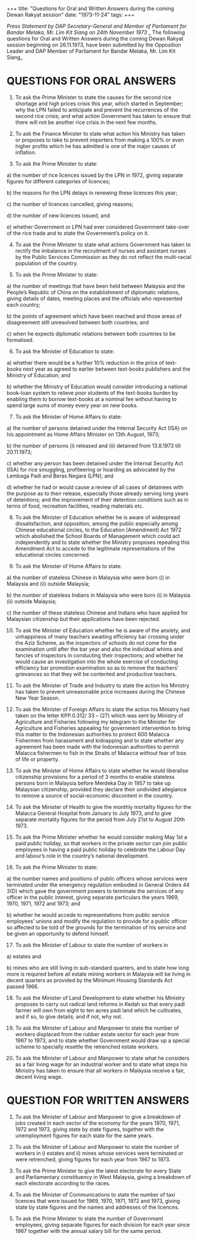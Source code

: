 +++ 
title: "Questions for Oral and Written Answers during the coming Dewan Rakyat session"
date: "1973-11-24"
tags:
+++

_Press Statement by DAP Secretary-General and Member of Parliament for Bandar Melaka, Mr. Lim Kit Siang on 24th November 1973_
_
The following questions for Oral and Written Answers during the coming Dewan Rakyat session beginning on 26.11.1973, have been submitted by the Opposition Leader and DAP Member of Parliament for Bandar Melaka, Mr. Lim Kit Siang_

# QUESTIONS FOR ORAL ANSWERS

1.	To ask the Prime Minister to state the causes for the second rice shortage and high prices crisis this year, which started in September; why the LPN failed to anticipate and prevent the recurrences of the second rice crisis; and what action Government has taken to ensure that there will not be another rice crisis in the next few months.

2.	To ask the Finance Minister to state what action his Ministry has taken or proposes to take to prevent importers from making a 100% or even higher profits which he has admitted is one of the major causes of inflation.</u>

3.	To ask the Prime Minister to state: 

a)	the number of rice licences issued by the LPN in 1972, giving separate figures for different categories of licences;

b)	the reasons for the LPN delays in renewing these licences this year;

c)	the number of licences cancelled, giving reasons;

d)	the number of new licences issued, and

e)	whether Government or LPN had ever considered Government take-over of the rice trade and to state the Government’s policy on it.

4.	To ask the Prime Minister to state what actions Government has taken to rectify the imbalance in the recruitment of nurses and assistant nurses by the Public Services Commission as they do not reflect the multi-racial population of the country.

5.	To ask the Prime Minister to state:

a)	the number of meetings that have been held between Malaysia and the People’s Republic of China on the establishment of diplomatic relations, giving details of dates, meeting places and the officials who represented each country;

b)	the points of agreement which have been reached and those areas of disagreement still unresolved between both countries; and 

c)	when he expects diplomatic relations between both countries to be formalised.

6.	To ask the Minister of Education to state:

a)	whether there would be a further 10% reduction in the price of text-books next year as agreed to earlier between text-books publishers and the Ministry of Education; and 

b)	whether the Ministry of Education would consider introducing a national book-loan system to relieve poor students of the text-books burden by enabling them to borrow text-books at a nominal fee without having to spend large sums of money every year on new books.

7.	To ask the Minister of Home Affairs to state:

a)	the number of persons detained under the Internal Security Act (ISA) on his appointment as Home Affairs Minister on 13th August, 1973;

b)	the number of persons (i) released and (ii) detained from 13.8.1973 till 20.11.1973;

c)	whether any person has been detained under the Internal Security Act (ISA) for rice smuggling, profiteering or hoarding as advocated by the Lembaga Padi and Beras Negara (LPN); and 

d)	whether he had or would cause a review of all cases of detainees with the purpose as to their release, especially those already serving long years of detentions; and the improvement of their detention conditions such as in terms of food, recreation facilities, reading materials etc.

8.	To ask the Minister of Education whether he is aware of widespread dissatisfaction, and opposition, among the public especially among Chinese educational circles, to the Education (Amendment) Act 1972 which abolished the School Boards of Management which could act independently and to state whether the Ministry proposes repealing this Amendment Act to accede to the legitimate representations of the educational circles concerned.

9.	To ask the Minister of Home Affairs to state:

a)	the number of stateless Chinese in Malaysia who were born (i) in Malaysia and (ii) outside Malaysia;

b)	the number of stateless Indians in Malaysia who were born (i) in Malaysia (ii) outside Malaysia;

c)	the number of these stateless Chinese and Indians who have applied for Malaysian citizenship but their applications have been rejected.

10.	To ask the Minister of Education whether he is aware of the anxiety, and unhappiness of many teachers awaiting efficiency bar crossing under the Aziz Scheme, as the inspectors of schools do not come for the examination until after the bar year and also the individual whims and fancies of inspectors in conducting their inspections; and whether he would cause an investigation into the whole exercise of conducting efficiency bar promotion examination so as to remove the teachers’ grievances so that they will be contented and productive teachers.

11.	To ask the Minister of Trade and Industry to state the action his Ministry has taken to prevent unreasonable price increases during the Chinese New Year Season.

12.	To ask the Minister of Foreign Affairs to state the action his Ministry had taken on the letter KPP.0.312/ 33 – (27) which was sent by Ministry of Agriculture and Fisheries following my telegram to the Minister for Agriculture and Fisheries appealing for government intervention to bring this matter to the Indonesian authorities to protect 600 Malacca Fishermen from harassment and kidnapping and to state whether any agreement has been made with the Indonesian authorities to permit Malacca fishermen to fish in the Straits of Malacca without fear of loss of life or property.

13.	To ask the Minister of Home Affairs to state whether he would liberalise citizenship provisions for a period of 3 months to enable stateless persons born in Malaysia before Merdeka Day in 1957 to take up Malaysian citizenship, provided they declare their undivided allegiance to remove a source of social-economic discontent in the country.

14.	To ask the Minister of Health to give the monthly mortality figures for the Malacca General Hospital from January to July 1973, and to give separate mortality figures for the period from July 21st to August 20th 1973.

15.	To ask the Prime Minister whether he would consider making May 1st  a paid public holiday, so that workers in the private sector can join public employees in having a paid public holiday to celebrate the Labour Day and labour’s role in the country’s national development.

16.	To ask the Prime Minister to state:

a)	the number names and positions of public officers whose services were terminated under the emergency regulation embodied in General Orders 44 3(D) which gave the government powers to terminate the services of any officer in the public interest, giving separate particulars the years 1969, 1970, 1971, 1972 and 1973; and

b)	whether he would accede to representations from public service employees’ unions and modify the regulation to provide for a public officer so affected to be told of the grounds for the termination of his service and be given an opportunity to defend himself.

17.	To ask the Minister of Labour to state the number of workers in 

a)	estates and 

b)	mines who are still living in sub-standard quarters, and to state how long more is required before all estate mining workers in Malaysia will be living in decent quarters as provided by the Minimum Housing Standards Act passed 1966.

18.	To ask the Minister of Land Development to state whether his Ministry proposes to carry out radical land reforms in Kedah so that every padi farmer will own from eight to ten acres padi land which he cultivates, and if so, to give details; and if not, why not.

19.	To ask the Minister of Labour and Manpower to state the number of workers displaced from the rubber estate sector for each year from 1967 to 1973, and to state whether Government would draw up a special scheme to specially resettle the retrenched estate workers.

20.	To ask the Minister of Labour and Manpower to state what he considers as a fair living wage for an industrial worker and to state what steps his Ministry has taken to ensure that all workers in Malaysia receive a fair, decent living wage.

# QUESTION FOR WRITTEN ANSWERS

1.	To ask the Minister of Labour and Manpower to give a breakdown of jobs created in each sector of the economy for the years 1970, 1971, 1972 and 1973, giving state by state figures, together with the unemployment figures for each state for the same years.

2.	To ask the Minister of Labour and Manpower to state the number of workers in i) estates and ii) mines whose services were terminated or were retrenched, giving figures for each year from 1967 to 1973.

3.	To ask the Prime Minister to give the latest electorate for every State and Parliamentary constituency in West Malaysia, giving a breakdown of each electorate according to the races.

4.	To ask the Minister of Communications to state the number of taxi licences that were issued for 1969, 1970, 1971, 1972 and 1973, giving state by state figures and the names and addresses of the licences.

5.	To ask the Prime Minister to state the number of Government employees, giving separate figures for each division for each year since 1967 together with the annual salary bill for the same period.
 
